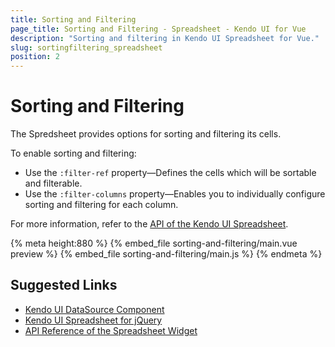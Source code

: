 ```yaml
---
title: Sorting and Filtering
page_title: Sorting and Filtering - Spreadsheet - Kendo UI for Vue
description: "Sorting and filtering in Kendo UI Spreadsheet for Vue."
slug: sortingfiltering_spreadsheet
position: 2
---
```


<div><WrapperBanner></WrapperBanner></div>

# Sorting and Filtering

The Spredsheet provides options for sorting and filtering its cells.  

To enable sorting and filtering:

* Use the `:filter-ref` property&mdash;Defines the cells which will be sortable and filterable.
* Use the `:filter-columns` property&mdash;Enables you to individually configure sorting and filtering for each column.

For more information, refer to the [API of the Kendo UI Spreadsheet](https://docs.telerik.com/kendo-ui/api/javascript/ui/spreadsheet/configuration/sheets.filter#sheets.filter.columns).

{% meta height:880 %}
{% embed_file sorting-and-filtering/main.vue preview %}
{% embed_file sorting-and-filtering/main.js %}
{% endmeta %}
## Suggested Links

* [Kendo UI DataSource Component](https://docs.telerik.com/kendo-ui/api/javascript/data/datasource)
* [Kendo UI Spreadsheet for jQuery](https://docs.telerik.com/kendo-ui/controls/data-management/spreadsheet/overview)
* [API Reference of the Spreadsheet Widget](https://docs.telerik.com/kendo-ui/api/javascript/ui/spreadsheet)
